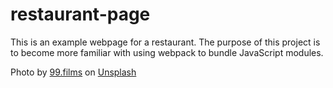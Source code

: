 # restaurant-page

This is an example webpage for a restaurant. The purpose of this project is to become more familiar with using webpack to bundle JavaScript modules.

Photo by <a href="https://unsplash.com/@99films?utm_content=creditCopyText&utm_medium=referral&utm_source=unsplash">99.films</a> on <a href="https://unsplash.com/photos/brown-wooden-chairs-and-tables-FS89E75gv04?utm_content=creditCopyText&utm_medium=referral&utm_source=unsplash">Unsplash</a>
  
